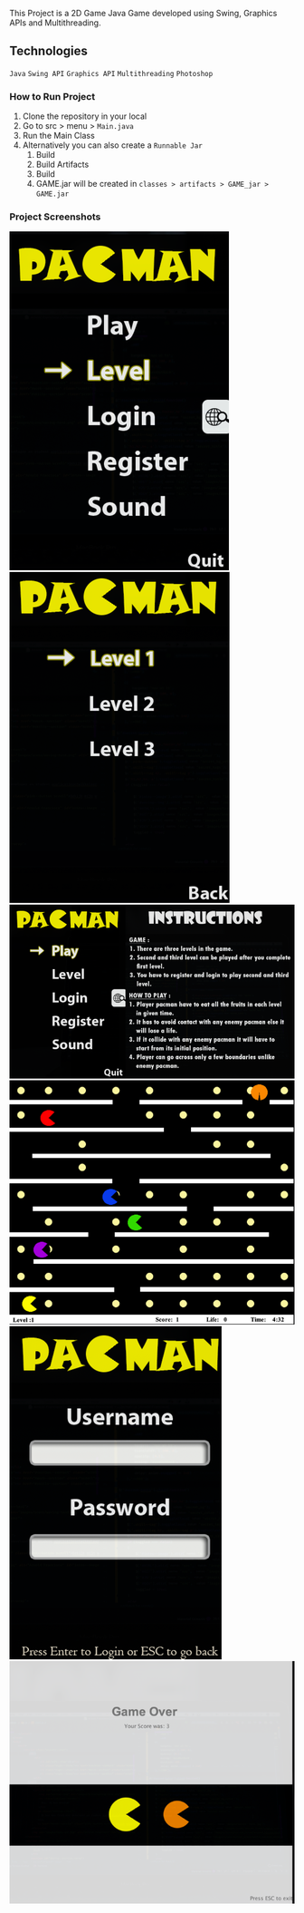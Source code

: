 This Project is a 2D Game Java Game developed using Swing, Graphics APIs and Multithreading.


Technologies
-------------

`Java` `Swing API` `Graphics API` `Multithreading` `Photoshop`

### How to Run Project

1. Clone the repository in your local
2. Go to src > menu > `Main.java`
3. Run the Main Class
4. Alternatively you can also create a `Runnable Jar`
   1. Build
   2. Build Artifacts
   3. Build
   4. GAME.jar will be created in 
   `classes > artifacts > GAME_jar > GAME.jar`

### Project Screenshots
<img src="resources/project_screenshots/img.png">

<img src="resources/project_screenshots/img_4.png">

<img src="resources/project_screenshots/img_5.png">

<img src="resources/project_screenshots/img_1.png">

<img src="resources/project_screenshots/img_3.png">

<img src="resources/project_screenshots/img_6.png">
